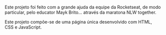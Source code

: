 Este projeto foi feito com a grande ajuda da equipe da Rocketseat, de modo particular, pelo educator Mayk Brito... através da maratona NLW together.

Este projeto compõe-se de uma página única desenvolvido com HTML, CSS e JavaScript.